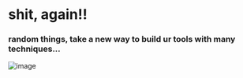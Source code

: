 # shit, again!!
### random things, take a new way to build ur tools with many techniques...
  
![image](https://github.com/user-attachments/assets/69e61163-a441-4794-995c-accd405b2613)
